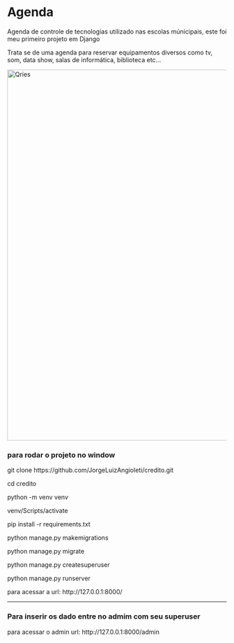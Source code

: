 # Agenda
<p>Agenda de controle de tecnologias utilizado nas escolas múnicipais, este foi meu primeiro projeto em Django</p>
<p>Trata se de uma agenda para reservar equipamentos diversos como tv, som, data show, salas de informática, biblioteca etc...</p>
 <img alt="Qries" src="https://user-images.githubusercontent.com/37186843/125954916-6f8df989-0466-4c47-a1e4-760dbbf9f71b.PNG"
         width=850" >
 
 <h3>para  rodar o projeto no window</h3>
<p align="justify">  git clone https://github.com/JorgeLuizAngioleti/credito.git</p>
<p align="justify">cd credito</p>
<p align="justify">python -m venv venv</p>
<p align="justify">venv/Scripts/activate</p>
<p align="justify">pip install -r requirements.txt</p>
<p align="justify">python manage.py makemigrations </p>
<p align="justify">python manage.py migrate</p>
<p align="justify">python manage.py createsuperuser</p>
<p align="justify">python manage.py runserver</p>
<p align="justify">para acessar a url: http://127.0.0.1:8000/</p>
<hr/>
<h3>Para inserir os dado entre no admim com seu superuser</h3>
<p align="justify">para acessar o admin url: http://127.0.0.1:8000/admin</p>

